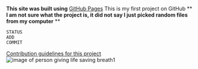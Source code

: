 **This site was built using** [GitHub Pages](https://pages.github.com/)
This is my first project on GitHub
** **I am not sure what the project is, it did not say I just picked random files from my computer** **
```I am testing out block changes
STATUS 
ADD
COMMIT
```
[Contribution guidelines for this project](markdown-cheat-sheet.md)
![image of person giving life saving breath](https://myoctocat.com/assets/images/base-octocat.svg)1
